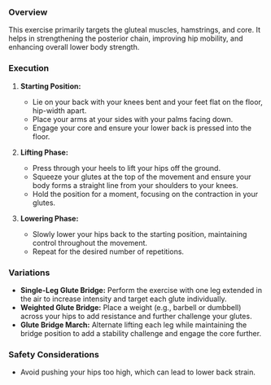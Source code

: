 ### Overview
This exercise primarily targets the gluteal muscles, hamstrings, and core. It helps in strengthening the posterior chain, improving hip mobility, and enhancing overall lower body strength.

### Execution
1. **Starting Position:**
   - Lie on your back with your knees bent and your feet flat on the floor, hip-width apart.
   - Place your arms at your sides with your palms facing down.
   - Engage your core and ensure your lower back is pressed into the floor.

2. **Lifting Phase:**
   - Press through your heels to lift your hips off the ground.
   - Squeeze your glutes at the top of the movement and ensure your body forms a straight line from your shoulders to your knees.
   - Hold the position for a moment, focusing on the contraction in your glutes.

3. **Lowering Phase:**
   - Slowly lower your hips back to the starting position, maintaining control throughout the movement.
   - Repeat for the desired number of repetitions.

### Variations
- **Single-Leg Glute Bridge:** Perform the exercise with one leg extended in the air to increase intensity and target each glute individually.
- **Weighted Glute Bridge:** Place a weight (e.g., barbell or dumbbell) across your hips to add resistance and further challenge your glutes.
- **Glute Bridge March:** Alternate lifting each leg while maintaining the bridge position to add a stability challenge and engage the core further.

### Safety Considerations
- Avoid pushing your hips too high, which can lead to lower back strain.
